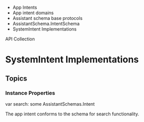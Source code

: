 

- App Intents
- App intent domains
- Assistant schema base protocols
- AssistantSchema.IntentSchema
-  SystemIntent Implementations 

API Collection

# SystemIntent Implementations

## Topics

### Instance Properties

var search: some AssistantSchemas.Intent

The app intent conforms to the schema for search functionality.

